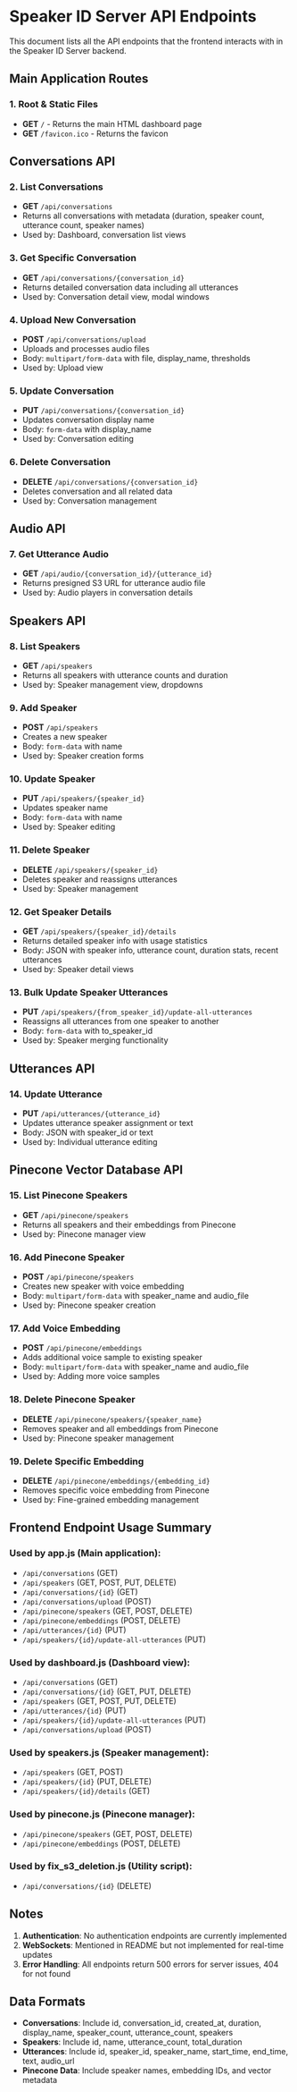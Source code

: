 # Speaker ID Server API Endpoints

This document lists all the API endpoints that the frontend interacts with in the Speaker ID Server backend.

## Main Application Routes

### 1. Root & Static Files
- **GET** `/` - Returns the main HTML dashboard page
- **GET** `/favicon.ico` - Returns the favicon

## Conversations API

### 2. List Conversations
- **GET** `/api/conversations`
- Returns all conversations with metadata (duration, speaker count, utterance count, speaker names)
- Used by: Dashboard, conversation list views

### 3. Get Specific Conversation
- **GET** `/api/conversations/{conversation_id}`
- Returns detailed conversation data including all utterances
- Used by: Conversation detail view, modal windows

### 4. Upload New Conversation
- **POST** `/api/conversations/upload`
- Uploads and processes audio files
- Body: `multipart/form-data` with file, display_name, thresholds
- Used by: Upload view

### 5. Update Conversation
- **PUT** `/api/conversations/{conversation_id}`
- Updates conversation display name
- Body: `form-data` with display_name
- Used by: Conversation editing

### 6. Delete Conversation
- **DELETE** `/api/conversations/{conversation_id}`
- Deletes conversation and all related data
- Used by: Conversation management

## Audio API

### 7. Get Utterance Audio
- **GET** `/api/audio/{conversation_id}/{utterance_id}`
- Returns presigned S3 URL for utterance audio file
- Used by: Audio players in conversation details

## Speakers API

### 8. List Speakers
- **GET** `/api/speakers`
- Returns all speakers with utterance counts and duration
- Used by: Speaker management view, dropdowns

### 9. Add Speaker
- **POST** `/api/speakers`
- Creates a new speaker
- Body: `form-data` with name
- Used by: Speaker creation forms

### 10. Update Speaker
- **PUT** `/api/speakers/{speaker_id}`
- Updates speaker name
- Body: `form-data` with name
- Used by: Speaker editing

### 11. Delete Speaker
- **DELETE** `/api/speakers/{speaker_id}`
- Deletes speaker and reassigns utterances
- Used by: Speaker management

### 12. Get Speaker Details
- **GET** `/api/speakers/{speaker_id}/details`
- Returns detailed speaker info with usage statistics
- Body: JSON with speaker info, utterance count, duration stats, recent utterances
- Used by: Speaker detail views

### 13. Bulk Update Speaker Utterances
- **PUT** `/api/speakers/{from_speaker_id}/update-all-utterances`
- Reassigns all utterances from one speaker to another
- Body: `form-data` with to_speaker_id
- Used by: Speaker merging functionality

## Utterances API

### 14. Update Utterance
- **PUT** `/api/utterances/{utterance_id}`
- Updates utterance speaker assignment or text
- Body: JSON with speaker_id or text
- Used by: Individual utterance editing

## Pinecone Vector Database API

### 15. List Pinecone Speakers
- **GET** `/api/pinecone/speakers`
- Returns all speakers and their embeddings from Pinecone
- Used by: Pinecone manager view

### 16. Add Pinecone Speaker
- **POST** `/api/pinecone/speakers`
- Creates new speaker with voice embedding
- Body: `multipart/form-data` with speaker_name and audio_file
- Used by: Pinecone speaker creation

### 17. Add Voice Embedding
- **POST** `/api/pinecone/embeddings`
- Adds additional voice sample to existing speaker
- Body: `multipart/form-data` with speaker_name and audio_file
- Used by: Adding more voice samples

### 18. Delete Pinecone Speaker
- **DELETE** `/api/pinecone/speakers/{speaker_name}`
- Removes speaker and all embeddings from Pinecone
- Used by: Pinecone speaker management

### 19. Delete Specific Embedding
- **DELETE** `/api/pinecone/embeddings/{embedding_id}`
- Removes specific voice embedding from Pinecone
- Used by: Fine-grained embedding management

## Frontend Endpoint Usage Summary

### Used by app.js (Main application):
- `/api/conversations` (GET)
- `/api/speakers` (GET, POST, PUT, DELETE)
- `/api/conversations/{id}` (GET)
- `/api/conversations/upload` (POST)
- `/api/pinecone/speakers` (GET, POST, DELETE)
- `/api/pinecone/embeddings` (POST, DELETE)
- `/api/utterances/{id}` (PUT)
- `/api/speakers/{id}/update-all-utterances` (PUT)

### Used by dashboard.js (Dashboard view):
- `/api/conversations` (GET)
- `/api/conversations/{id}` (GET, PUT, DELETE)
- `/api/speakers` (GET, POST, PUT, DELETE)
- `/api/utterances/{id}` (PUT)
- `/api/speakers/{id}/update-all-utterances` (PUT)
- `/api/conversations/upload` (POST)

### Used by speakers.js (Speaker management):
- `/api/speakers` (GET, POST)
- `/api/speakers/{id}` (PUT, DELETE)
- `/api/speakers/{id}/details` (GET)

### Used by pinecone.js (Pinecone manager):
- `/api/pinecone/speakers` (GET, POST, DELETE)
- `/api/pinecone/embeddings` (POST, DELETE)

### Used by fix_s3_deletion.js (Utility script):
- `/api/conversations/{id}` (DELETE)

## Notes

1. **Authentication**: No authentication endpoints are currently implemented
2. **WebSockets**: Mentioned in README but not implemented for real-time updates
3. **Error Handling**: All endpoints return 500 errors for server issues, 404 for not found

## Data Formats

- **Conversations**: Include id, conversation_id, created_at, duration, display_name, speaker_count, utterance_count, speakers
- **Speakers**: Include id, name, utterance_count, total_duration
- **Utterances**: Include id, speaker_id, speaker_name, start_time, end_time, text, audio_url
- **Pinecone Data**: Include speaker names, embedding IDs, and vector metadata 